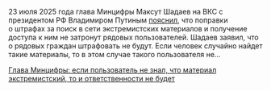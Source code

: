 <!--2025-07-23 14:25:42-->
<div class="yb">
  <div class="rss habr"><p>23 июля 2025 года глава Минцифры Максут Шадаев на ВКС с президентом РФ Владимиром Путиным <a href="https://tass.ru/politika/24588771" rel="noopener noreferrer nofollow">пояснил</a>, что поправки о&nbsp;штрафах за&nbsp;поиск в&nbsp;сети экстремистских материалов и получение доступа к&nbsp;ним не затронут рядовых пользователей. Шадаев заявил, что о рядовых граждан штрафовать не будут. Если человек случайно найдет такие материалы, то в этом случае такого пользователя не... <p class="titl"><a href="https://habr.com/ru/news/930422/?utm_source=habrahabr&utm_medium=rss&utm_campaign=930422">Глава Минцифры: если пользователь не знал, что материал экстремистский, то и ответственности не будет</a></p></div>
</div>

